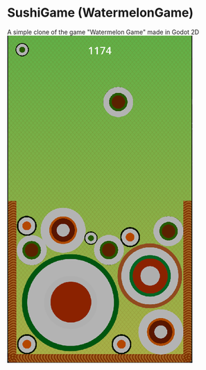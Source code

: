 # SushiGame (WatermelonGame)
A simple clone of the game "Watermelon Game" made in Godot 2D
<br />
![Game Screenshot](https://github.com/khalil212002/SushiGame-WatermelonGame-/blob/master/screenshot.png)
